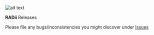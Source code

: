 ![alt text](https://radii.info/img/logo.png)

**RADii** Releases

Please file any bugs/inconsistencies you might discover under [Issues](https://github.com/Archtica/RADii/issues)
